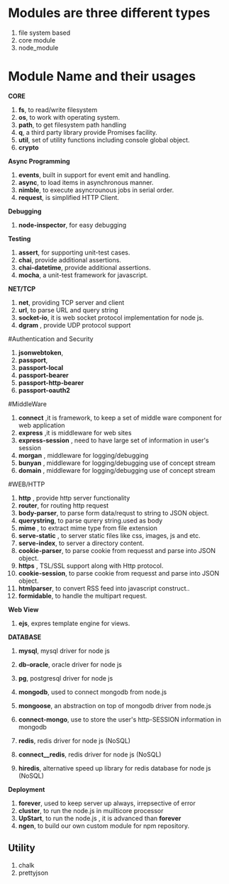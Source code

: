 

#  Modules are three different types

   1. file system based
   2. core module
   3. node_module


# Module Name and their usages

**CORE**

1. __fs__,  to read/write filesystem
2. __os__,  to work with operating system.
3. __path__,  to get filesystem path handling
4. __q__,  a third party library provide Promises facility.
5. __util__,  set of utility functions including console global object.
5. __crypto__

**Async Programming**

1. __events__,  built in support for event emit and handling.
2. __async__, to load items in asynchronous manner.
3. __nimble__, to execute asyncrounous jobs in serial order.
4. __request__, is simplified HTTP Client.

**Debugging**

1. __node-inspector__,  for easy debugging

**Testing**

1. __assert__,  for supporting unit-test cases.
2. __chai__,  provide additional assertions.
3. __chai-datetime__,  provide additional assertions.
4. __mocha__,  a unit-test framework for javascript.

**NET/TCP**

1. __net__,   providing TCP server and client
2. __url__,   to parse URL and query string
3. __socket-io__, it is web socket protocol implementation for node js.
4. __dgram__ , provide UDP protocol support

#Authentication and Security
1. __jsonwebtoken__,
1. __passport__,
1. __passport-local__
1. __passport-bearer__
1. __passport-http-bearer__
1. __passport-oauth2__

#MiddleWare
1. __connect__ ,it is framework, to keep a set of middle ware component for web application  
1. __express__ ,it is middleware for web sites
2. __express-session__ , need to have large set of information in user's session
2. __morgan__ , middleware for logging/debugging
2. __bunyan__ , middleware for logging/debugging use of concept stream
2. __domain__ , middleware for logging/debugging use of concept stream


#WEB/HTTP

1. __http__ , provide http server functionality
2. **router**, for routing http request
8. __body-parser__,  to parse form data/requst to string to JSON object.
4. __querystring__,   to parse qurery string.used as body
5. __mime__ , to extract mime type from file extension
6. __serve-static__ , to server static files like css, images, js and etc.  
7. __serve-index__,  to server a directory content.
9. __cookie-parser__, to parse cookie from requesst and parse into JSON object.
3. __https__ , TSL/SSL support along with Http protocol.
10. __cookie-session__, to parse cookie from requesst and parse into JSON object.
11. __htmlparser__, to convert RSS feed into javascript construct..
12. __formidable__, to handle the multipart request.



**Web View**

1. __ejs__, expres template engine for views.

**DATABASE**  

1. __mysql__, mysql driver for node js
2. __db-oracle__, oracle driver for node js
3. __pg__, postgresql driver for node js

4. __mongodb__, used to connect mongodb from node.js
5. __mongoose__, an abstraction on top of mongodb driver from node.js
6. __connect-mongo__, use to store the user's http-SESSION information in mongodb
7. __redis__, redis driver for node js (NoSQL)
8. __connect__redis__, redis driver for node js (NoSQL)
9. __hiredis__, alternative speed up library for redis database for node js (NoSQL)

**Deployment**

1. __forever__, used to keep server up always, irrepsective of error
2. __cluster__, to run the node.js in muilticore processor
3. __UpStart__, to run the node.js , it is advanced than __forever__
4. __ngen__, to build our own custom module for npm repository.

## Utility

1. chalk
1. prettyjson
